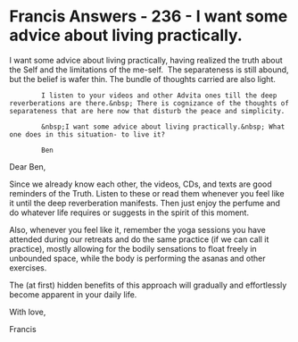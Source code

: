 # Francis Answers - 236 - I want some advice about living practically.

I want some advice about living practically, having realized the truth about the Self and the limitations of the me-self.&nbsp; The separateness is still abound, but the belief is wafer thin. The bundle of thoughts carried are also light.  

            I listen to your videos and other Advita ones till the deep reverberations are there.&nbsp; There is cognizance of the thoughts of separateness that are here now that disturb the peace and simplicity.  

            &nbsp;I want some advice about living practically.&nbsp; What one does in this situation- to live it?  

            Ben  

Dear Ben,

Since we already know each other, the videos, CDs, and texts are good reminders of the Truth. Listen to these or read them whenever you feel like it until the deep reverberation manifests. Then just enjoy the perfume and do whatever life requires or suggests in the spirit of this moment.

Also, whenever you feel like it, remember the yoga sessions you have attended during our retreats and do the same practice (if we can call it practice), mostly allowing for the bodily sensations to float freely in unbounded space, while the body is performing the asanas and other exercises.

The (at first) hidden benefits of this approach will gradually and effortlessly become apparent in your daily life.

With love,

Francis

